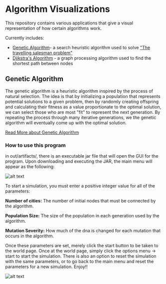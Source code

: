 # Algorithm Visualizations
This repository contains various applications that give a visual representation of how certain algorithms work.

Currently includes:
* [Genetic Algorithm](https://towardsdatascience.com/introduction-to-genetic-algorithms-including-example-code-e396e98d8bf3)- a search heuristic algorithm used to solve ["The travelling salesman problem"](https://en.wikipedia.org/wiki/Travelling_salesman_problem)
* [Djikstra's Algorithm](https://en.wikipedia.org/wiki/Dijkstra%27s_algorithm) - a graph processing algorithm used to find the shortest path between nodes

## Genetic Algorithm
The genetic algorithm is a heuristic algorithm inspired by the process of natural selection. The 
idea is that by initializing a population that represents potential solutions to a given problem, then
by randomly creating offspring and calculating their fitness as a value proportionate to the optimal solution,
we can select those who are most "fit" to represent the next generation. By repeating the process through 
many iterative generations, we the genetic algorithm will eventually come up with the optimal solution. 

[Read More about Genetic Algorithm](https://en.wikipedia.org/wiki/Genetic_algorithm)

### How to use this program
in out/artifacts/, there is an executable jar file that will open the GUI for the program. Upon downloading and executing the JAR, 
the main menu will appear as the following:



![alt text](https://github.com/FrankSu1996/Machine-Learning/blob/master/TSP_GeneticAlgorithm/src/images/mainMenu.png)


To start a simulation, you must enter a positive integer value for all of the parameters:

__Number of cities:__ The number of initial nodes that must be connected by the algorithm.

__Population Size:__ The size of the population in each generation used by the algorithm.

__Mutation Severity:__ How much of the dna is changed for each mutation that occurs in the algorithm.

Once these parameters are set, merely click the start button to be taken to the world page. Once at the world page, simply click the
options menu -> start to start the simulation. There is also an option to reset the simulation with the same parameters, or to go back
to the main menu and reset the parameters for a new simulation. Enjoy!!

![alt text](https://github.com/FrankSu1996/Machine-Learning/blob/master/TSP_GeneticAlgorithm/src/images/world.png)
